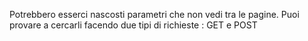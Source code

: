 Potrebbero esserci nascosti parametri che non vedi tra le pagine.
Puoi provare a cercarli facendo due tipi di richieste : GET e POST